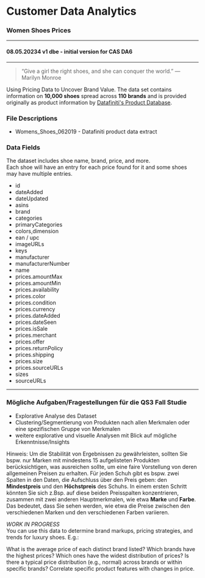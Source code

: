 # Customer Data Analytics  
### Women Shoes Prices
---  
#### 08.05.20234 v1 dbe - initial version for CAS DA6
---  
> “Give a girl the right shoes, and she can conquer the world.” — Marilyn Monroe  

Using Pricing Data to Uncover Brand Value. The data set contains information on **10,000 shoes** spread across **110 brands** and is provided originally as product information by [Datafiniti's Product Database](https://www.datafiniti.co/data/product-data#explore-use-cases).  

### File Descriptions  
+ Womens_Shoes_062019 - Datafiniti product data extract  

### Data Fields   
The dataset includes shoe name, brand, price, and more.  
Each shoe will have an entry for each price found for it and some shoes may have multiple entries.

+ id
+ dateAdded
+ dateUpdated
+ asins
+ brand
+ categories
+ primaryCategories
+ colors,dimension
+ ean / upc
+ imageURLs
+ keys
+ manufacturer
+ manufacturerNumber
+ name
+ prices.amountMax
+ prices.amountMin
+ prices.availability
+ prices.color
+ prices.condition
+ prices.currency
+ prices.dateAdded
+ prices.dateSeen
+ prices.isSale
+ prices.merchant
+ prices.offer
+ prices.returnPolicy
+ prices.shipping
+ prices.size
+ prices.sourceURLs
+ sizes
+ sourceURLs


---   
### Mögliche Aufgaben/Fragestellungen für die QS3 Fall Studie    
+ Explorative Analyse des Dataset 
+ Clustering/Segmentierung von Produkten nach allen Merkmalen oder eine spezifischen Gruppe von Merkmalen
+ weitere explorative und visuelle Analysen mit Blick auf mögliche Erkenntnisse/Insights 

Hinweis: Um die Stabilität von Ergebnissen zu gewährleisten, sollten Sie bspw. nur Marken mit mindestens 15 aufgelisteten Produkten berücksichtigen, was ausreichen sollte, um eine faire Vorstellung von deren allgemeinen Preisen zu erhalten.
Für jeden Schuh gibt es bspw. zwei Spalten in den Daten, die Aufschluss über den Preis geben: den **Mindestpreis** und den **Höchstpreis** des Schuhs. In einem ersten Schritt könnten Sie sich z.Bsp. auf diese beiden Preisspalten konzentrieren, zusammen mit zwei anderen Hauptmerkmalen, wie etwa **Marke** und **Farbe**. Das bedeutet, dass Sie sehen werden, wie etwa die Preise zwischen den verschiedenen Marken und den verschiedenen Farben variieren.

*WORK IN PROGRESS*    
You can use this data to determine brand markups, pricing strategies, and trends for luxury shoes. E.g.:

What is the average price of each distinct brand listed?
Which brands have the highest prices?
Which ones have the widest distribution of prices?
Is there a typical price distribution (e.g., normal) across brands or within specific brands?
Correlate specific product features with changes in price.

